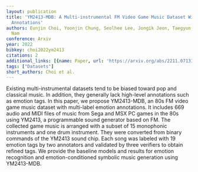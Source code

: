 ```yaml
---
layout: publication
title: 'YM2413-MDB: A Multi-instrumental FM Video Game Music Dataset With Emotion
  Annotations'
authors: Eunjin Choi, Yoonjin Chung, Seolhee Lee, Jongik Jeon, Taegyun Kwon, Juhan
  Nam
conference: Arxiv
year: 2022
bibkey: choi2022ym2413
citations: 2
additional_links: [{name: Paper, url: 'https://arxiv.org/abs/2211.07131'}]
tags: ["Datasets"]
short_authors: Choi et al.
---
```

Existing multi-instrumental datasets tend to be biased toward pop and
classical music. In addition, they generally lack high-level annotations such
as emotion tags. In this paper, we propose YM2413-MDB, an 80s FM video game
music dataset with multi-label emotion annotations. It includes 669 audio and
MIDI files of music from Sega and MSX PC games in the 80s using YM2413, a
programmable sound generator based on FM. The collected game music is arranged
with a subset of 15 monophonic instruments and one drum instrument. They were
converted from binary commands of the YM2413 sound chip. Each song was labeled
with 19 emotion tags by two annotators and validated by three verifiers to
obtain refined tags. We provide the baseline models and results for emotion
recognition and emotion-conditioned symbolic music generation using YM2413-MDB.